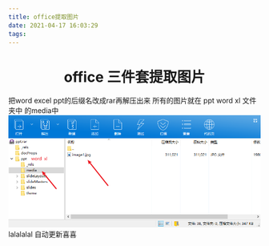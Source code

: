 ```yaml
---
title: office提取图片
date: 2021-04-17 16:03:29
tags:
---
```

# <center>office 三件套提取图片<center> 
把word excel ppt的后缀名改成rar再解压出来 
所有的图片就在 ppt word xl 文件夹中 的media中
![123](./office提取图片/1.png)
lalalalal
自动更新喜喜
